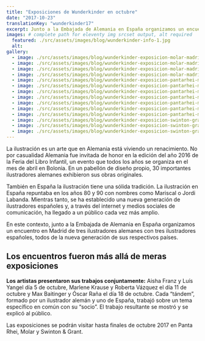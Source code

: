 ```yaml
---
title: "Exposiciones de Wunderkinder en octubre"
date: "2017-10-23"
translationKey: "wunderkinder17"
excerpt: Junto a la Embajada de Alemania en España organizamos un encuentro en Madrid de tres ilustradores alemanes con tres ilustradores españoles.
images: # complete path for eleventy img srcset output, alt required
  featured: ./src/assets/images/blog/wunderkinder-info-1.jpg
  alt:
gallery:
  - image: ./src/assets/images/blog/wunderkinder-exposicion-molar-madrid-01.jpg
  - image: ./src/assets/images/blog/wunderkinder-exposicion-molar-madrid-05.jpg
  - image: ./src/assets/images/blog/wunderkinder-exposicion-molar-madrid-07.jpg
  - image: ./src/assets/images/blog/wunderkinder-exposicion-molar-madrid-08.jpg
  - image: ./src/assets/images/blog/wunderkinder-exposicion-pantarhei-madrid-02.jpg
  - image: ./src/assets/images/blog/wunderkinder-exposicion-pantarhei-madrid-03.jpg
  - image: ./src/assets/images/blog/wunderkinder-exposicion-pantarhei-madrid-06.jpg
  - image: ./src/assets/images/blog/wunderkinder-exposicion-pantarhei-madrid-09.jpg
  - image: ./src/assets/images/blog/wunderkinder-exposicion-pantarhei-madrid-10.jpg
  - image: ./src/assets/images/blog/wunderkinder-exposicion-pantarhei-madrid-14.jpg
  - image: ./src/assets/images/blog/wunderkinder-exposicion-pantarhei-madrid-15.jpg
  - image: ./src/assets/images/blog/wunderkinder-exposicion-swinton-grant-madrid-03.jpg
  - image: ./src/assets/images/blog/wunderkinder-exposicion-swinton-grant-madrid-05.jpg
  - image: ./src/assets/images/blog/wunderkinder-exposicion-swinton-grant-madrid-09.jpg
---
```


La ilustración es un arte que en Alemania está viviendo un renacimiento. No por casualidad Alemania fue invitada de honor en la edición del año 2016 de la Feria del Libro Infantil, un evento que todos los años se organiza en el mes de abril en Bolonia. En un pabellón de diseño propio, 30 importantes ilustradores alemanes exhibieron sus obras originales.

También en España la ilustración tiene una sólida tradición. La ilustración en España repuntaba en los años 80 y 90 con nombres como Mariscal o Jordi Labanda. Mientras tanto, se ha establecido una nueva generación de ilustradores españoles y, a través del internet y medios sociales de comunicación, ha llegado a un público cada vez más amplio.

En este contexto, junto a la Embajada de Alemania en España organizamos un encuentro en Madrid de tres ilustradores alemanes con tres ilustradores españoles, todos de la nueva generación de sus respectivos países.

## Los encuentros fueron más allá de meras exposiciones

**Los artistas presentaron sus trabajos conjuntamente:** Aisha Franz y Luís Yangel día 5 de octubre, Marlene Krause y Roberta Vázquez el día 11 de octubre y Max Baitinger y Óscar Raña el día 18 de octubre. Cada “tándem”, formado por un ilustrador alemán y uno de España, trabajó sobre un tema específico en común con su “socio”. El trabajo resultante se mostró y se explicó al público.

Las exposiciones se podrán visitar hasta finales de octubre 2017 en Panta Rhei, Molar y Swinton & Grant.

